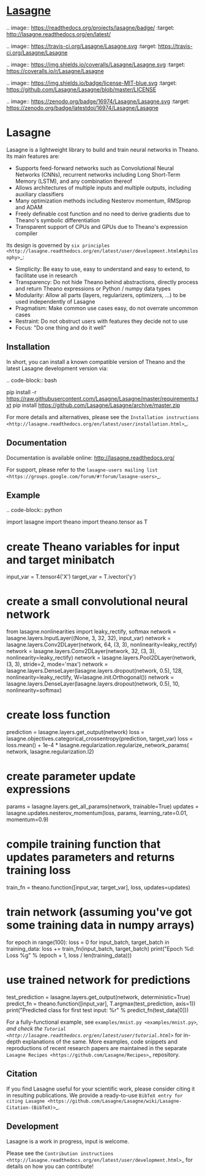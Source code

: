 # [Lasagne](https://github.com/Lasagne/Lasagne)

.. image:: https://readthedocs.org/projects/lasagne/badge/
    :target: http://lasagne.readthedocs.org/en/latest/

.. image:: https://travis-ci.org/Lasagne/Lasagne.svg
    :target: https://travis-ci.org/Lasagne/Lasagne

.. image:: https://img.shields.io/coveralls/Lasagne/Lasagne.svg
    :target: https://coveralls.io/r/Lasagne/Lasagne

.. image:: https://img.shields.io/badge/license-MIT-blue.svg
    :target: https://github.com/Lasagne/Lasagne/blob/master/LICENSE

.. image:: https://zenodo.org/badge/16974/Lasagne/Lasagne.svg
   :target: https://zenodo.org/badge/latestdoi/16974/Lasagne/Lasagne

Lasagne
=======

Lasagne is a lightweight library to build and train neural networks in Theano.
Its main features are:

* Supports feed-forward networks such as Convolutional Neural Networks (CNNs),
  recurrent networks including Long Short-Term Memory (LSTM), and any
  combination thereof
* Allows architectures of multiple inputs and multiple outputs, including
  auxiliary classifiers
* Many optimization methods including Nesterov momentum, RMSprop and ADAM
* Freely definable cost function and no need to derive gradients due to
  Theano's symbolic differentiation
* Transparent support of CPUs and GPUs due to Theano's expression compiler

Its design is governed by `six principles
<http://lasagne.readthedocs.org/en/latest/user/development.html#philosophy>`_:

* Simplicity: Be easy to use, easy to understand and easy to extend, to
  facilitate use in research
* Transparency: Do not hide Theano behind abstractions, directly process and
  return Theano expressions or Python / numpy data types
* Modularity: Allow all parts (layers, regularizers, optimizers, ...) to be
  used independently of Lasagne
* Pragmatism: Make common use cases easy, do not overrate uncommon cases
* Restraint: Do not obstruct users with features they decide not to use
* Focus: "Do one thing and do it well"


Installation
------------

In short, you can install a known compatible version of Theano and the latest
Lasagne development version via:

.. code-block:: bash

  pip install -r https://raw.githubusercontent.com/Lasagne/Lasagne/master/requirements.txt
  pip install https://github.com/Lasagne/Lasagne/archive/master.zip

For more details and alternatives, please see the `Installation instructions
<http://lasagne.readthedocs.org/en/latest/user/installation.html>`_.


Documentation
-------------

Documentation is available online: http://lasagne.readthedocs.org/

For support, please refer to the `lasagne-users mailing list
<https://groups.google.com/forum/#!forum/lasagne-users>`_.


Example
-------

.. code-block:: python

  import lasagne
  import theano
  import theano.tensor as T

  # create Theano variables for input and target minibatch
  input_var = T.tensor4('X')
  target_var = T.ivector('y')

  # create a small convolutional neural network
  from lasagne.nonlinearities import leaky_rectify, softmax
  network = lasagne.layers.InputLayer((None, 3, 32, 32), input_var)
  network = lasagne.layers.Conv2DLayer(network, 64, (3, 3),
                                       nonlinearity=leaky_rectify)
  network = lasagne.layers.Conv2DLayer(network, 32, (3, 3),
                                       nonlinearity=leaky_rectify)
  network = lasagne.layers.Pool2DLayer(network, (3, 3), stride=2, mode='max')
  network = lasagne.layers.DenseLayer(lasagne.layers.dropout(network, 0.5),
                                      128, nonlinearity=leaky_rectify,
                                      W=lasagne.init.Orthogonal())
  network = lasagne.layers.DenseLayer(lasagne.layers.dropout(network, 0.5),
                                      10, nonlinearity=softmax)

  # create loss function
  prediction = lasagne.layers.get_output(network)
  loss = lasagne.objectives.categorical_crossentropy(prediction, target_var)
  loss = loss.mean() + 1e-4 * lasagne.regularization.regularize_network_params(
          network, lasagne.regularization.l2)

  # create parameter update expressions
  params = lasagne.layers.get_all_params(network, trainable=True)
  updates = lasagne.updates.nesterov_momentum(loss, params, learning_rate=0.01,
                                              momentum=0.9)

  # compile training function that updates parameters and returns training loss
  train_fn = theano.function([input_var, target_var], loss, updates=updates)

  # train network (assuming you've got some training data in numpy arrays)
  for epoch in range(100):
      loss = 0
      for input_batch, target_batch in training_data:
          loss += train_fn(input_batch, target_batch)
      print("Epoch %d: Loss %g" % (epoch + 1, loss / len(training_data)))

  # use trained network for predictions
  test_prediction = lasagne.layers.get_output(network, deterministic=True)
  predict_fn = theano.function([input_var], T.argmax(test_prediction, axis=1))
  print("Predicted class for first test input: %r" % predict_fn(test_data[0]))

For a fully-functional example, see `examples/mnist.py <examples/mnist.py>`_,
and check the `Tutorial
<http://lasagne.readthedocs.org/en/latest/user/tutorial.html>`_ for in-depth
explanations of the same. More examples, code snippets and reproductions of
recent research papers are maintained in the separate `Lasagne Recipes
<https://github.com/Lasagne/Recipes>`_ repository.


Citation
--------

If you find Lasagne useful for your scientific work, please consider citing it
in resulting publications. We provide a ready-to-use `BibTeX entry for citing
Lasagne <https://github.com/Lasagne/Lasagne/wiki/Lasagne-Citation-(BibTeX)>`_.


Development
-----------

Lasagne is a work in progress, input is welcome.

Please see the `Contribution instructions
<http://lasagne.readthedocs.org/en/latest/user/development.html>`_ for details
on how you can contribute!
